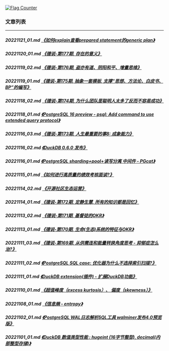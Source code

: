<a rel="nofollow" href="http://info.flagcounter.com/h9V1"  ><img src="http://s03.flagcounter.com/count/h9V1/bg_FFFFFF/txt_000000/border_CCCCCC/columns_2/maxflags_12/viewers_0/labels_0/pageviews_0/flags_0/"  alt="Flag Counter"  border="0"  ></a>  
  
### 文章列表  
----  
##### 20221121_01.md   [《如何explain查看prepared statement的generic plan》](20221121_01.md)  
##### 20221120_01.md   [《德说-第177期, 存在的意义》](20221120_01.md)  
##### 20221119_02.md   [《德说-第176期, 盗亦有道、阴阳和平、增量思维》](20221119_02.md)  
##### 20221119_01.md   [《德说-第175期, 抽象一套模板, 支撑“思想、方法论、白皮书、BP”的编写》](20221119_01.md)  
##### 20221118_02.md   [《德说-第174期, 为什么团队里聪明人太多了反而不容易成功》](20221118_02.md)  
##### 20221118_01.md   [《PostgreSQL 16 preview - psql: Add command to use extended query protocol》](20221118_01.md)  
##### 20221116_03.md   [《德说-第173期, 人生最重要的事8: 成象能力》](20221116_03.md)  
##### 20221116_02.md   [《DuckDB 0.6.0 发布》](20221116_02.md)  
##### 20221116_01.md   [《PostgreSQL sharding+pool+读写分离 中间件 - PGcat》](20221116_01.md)  
##### 20221115_01.md   [《如何进行高质量的绩效考核面谈?》](20221115_01.md)  
##### 20221114_02.md   [《开源社区生态运营》](20221114_02.md)  
##### 20221114_01.md   [《德说-第172期, 定静生慧, 所有的知识都是回忆》](20221114_01.md)  
##### 20221113_02.md   [《德说-第171期, 基督徒的OKR》](20221113_02.md)  
##### 20221113_01.md   [《德说-第170期, 生命(生态)系统的特征与OKR》](20221113_01.md)  
##### 20221111_03.md   [《德说-第169期, 从供需连和能量转换角度思考 - 抑郁症怎么治?》](20221111_03.md)  
##### 20221111_02.md   [《PostgreSQL SQL case: 优化器为什么不选择索引扫描?》](20221111_02.md)  
##### 20221111_01.md   [《DuckDB extension(插件) - 扩展DuckDB功能》](20221111_01.md)  
##### 20221110_01.md   [《超值峰度（excess kurtosis）、 偏度（skewness）》](20221110_01.md)  
##### 20221108_01.md   [《信息熵 - entropy》](20221108_01.md)  
##### 20221102_01.md   [《PostgreSQL WAL日志解析SQL工具 walminer发布4.0预览版》](20221102_01.md)  
##### 20221101_01.md   [《DuckDB 数值类型性能 : hugeint (16字节整型), decimal(内部整型存储)》](20221101_01.md)  

